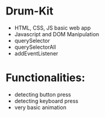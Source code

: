 # Drum-Kit
- HTML, CSS, JS basic web app
- Javascript and DOM Manipulation
- querySelector
- querySelectorAll
- addEventListener

# Functionalities:
- detecting button press
- detecting keyboard press
- very basic animation
